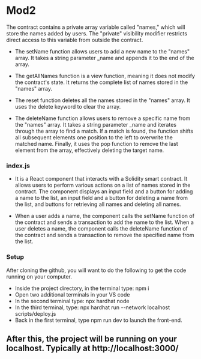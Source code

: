 # Mod2

The contract contains a private array variable called "names," which will store the names added by users. The "private" visibility modifier restricts direct access to this variable from outside the contract.

- The setName function allows users to add a new name to the "names" array. It takes a string parameter _name and appends it to the end of the array.

- The getAllNames function is a view function, meaning it does not modify the contract's state. It returns the complete list of names stored in the "names" array.

- The reset function deletes all the names stored in the "names" array. It uses the delete keyword to clear the array.

- The deleteName function allows users to remove a specific name from the "names" array. It takes a string parameter _name and iterates through the array to find a match. If a match is found, the function shifts all subsequent elements one position to the left to overwrite the matched name. Finally, it uses the pop function to remove the last element from the array, effectively deleting the target name.

### index.js

- It is a React component that interacts with a Solidity smart contract. It allows users to perform various actions on a list of names stored in the contract. The component displays an input field and a button for adding a name to the list, an input field and a button for deleting a name from the list, and buttons for retrieving all names and deleting all names.

- When a user adds a name, the component calls the setName function of the contract and sends a transaction to add the name to the list. When a user deletes a name, the component calls the deleteName function of the contract and sends a transaction to remove the specified name from the list.

### Setup
After cloning the github, you will want to do the following to get the code running on your computer.

- Inside the project directory, in the terminal type: npm i
- Open two additional terminals in your VS code
- In the second terminal type: npx hardhat node
- In the third terminal, type: npx hardhat run --network localhost scripts/deploy.js
- Back in the first terminal, type npm run dev to launch the front-end.
  
## After this, the project will be running on your localhost. Typically at http://localhost:3000/
